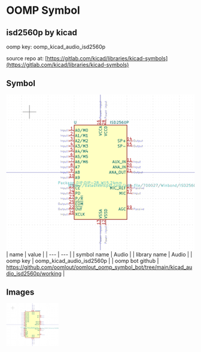 # OOMP Symbol  
## isd2560p  by kicad  
  
oomp key: oomp_kicad_audio_isd2560p  
  
source repo at: [https://gitlab.com/kicad/libraries/kicad-symbols](https://gitlab.com/kicad/libraries/kicad-symbols)  
## Symbol  
  
[![working.png](working_600.png)](working.png)  
| name | value | 
| --- | --- | 
| symbol name | Audio | 
| library name | Audio | 
| oomp key | oomp_kicad_audio_isd2560p | 
| oomp bot github | https://github.com/oomlout/oomlout_oomp_symbol_bot/tree/main/kicad_audio_isd2560p/working | 
## Images  
  
[![working.png](working_140.png)](working.png)  
